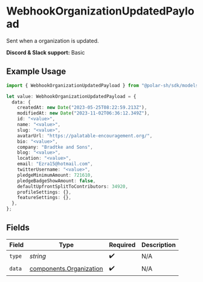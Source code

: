 # WebhookOrganizationUpdatedPayload

Sent when a organization is updated.

**Discord & Slack support:** Basic

## Example Usage

```typescript
import { WebhookOrganizationUpdatedPayload } from "@polar-sh/sdk/models/components";

let value: WebhookOrganizationUpdatedPayload = {
  data: {
    createdAt: new Date("2023-05-25T08:22:59.213Z"),
    modifiedAt: new Date("2023-11-02T06:36:12.349Z"),
    id: "<value>",
    name: "<value>",
    slug: "<value>",
    avatarUrl: "https://palatable-encouragement.org/",
    bio: "<value>",
    company: "Bradtke and Sons",
    blog: "<value>",
    location: "<value>",
    email: "Ezra15@hotmail.com",
    twitterUsername: "<value>",
    pledgeMinimumAmount: 721610,
    pledgeBadgeShowAmount: false,
    defaultUpfrontSplitToContributors: 34920,
    profileSettings: {},
    featureSettings: {},
  },
};
```

## Fields

| Field                                                              | Type                                                               | Required                                                           | Description                                                        |
| ------------------------------------------------------------------ | ------------------------------------------------------------------ | ------------------------------------------------------------------ | ------------------------------------------------------------------ |
| `type`                                                             | *string*                                                           | :heavy_check_mark:                                                 | N/A                                                                |
| `data`                                                             | [components.Organization](../../models/components/organization.md) | :heavy_check_mark:                                                 | N/A                                                                |